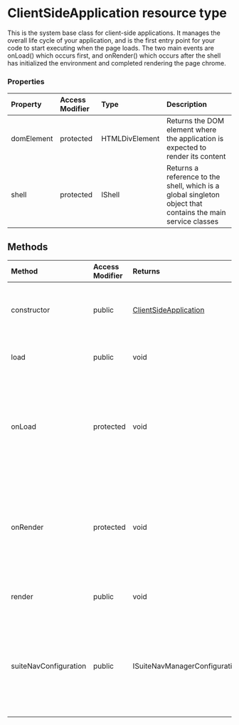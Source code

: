 # ClientSideApplication resource type

This is the system base class for client-side applications. It manages the overall 
life cycle of your application, and is the first entry point for your code to start 
executing when the page loads. The two main events are onLoad() which occurs first, 
and onRender() which occurs after the shell has initialized the environment and 
completed rendering the page chrome.


### Properties

| Property	   | Access Modifier | Type	| Description|
|:-------------|:----|:-------|:-----------|
|domElement      | protected |  HTMLDivElement | Returns the DOM element where the application is expected to render its content |
|shell      | protected |  IShell | Returns a reference to the shell, which is a global singleton object that contains  the main service classes |



## Methods

| Method	   | Access Modifier | Returns	| Description|
|:-------------|:----|:-------|:-----------|
|constructor      | public | [ClientSideApplication](ClientSideApplication.md) | This is the system base class for client-side applications |
|load      | public |  void | RESERVED FOR INTERNAL USAGE |
|onLoad      | protected |  void | This life cycle event occurs immediately after the shell has loaded the application,  before the DOM is constructed |
|onRender      | protected |  void | This lifecycle event occurs after the shell has constructed the DOM for the page chrome |
|render      | public |  void | RESERVED FOR INTERNAL USAGE |
|suiteNavConfiguration      | public |  ISuiteNavManagerConfiguration | Returns a reference to the shell, which is a global singleton object that contains  the main service classes |


